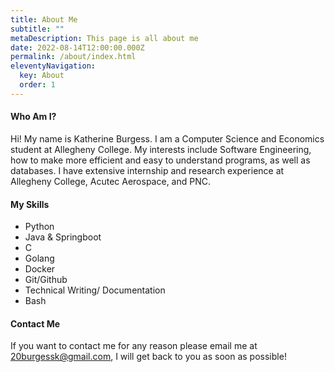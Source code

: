 ```yaml
---
title: About Me
subtitle: ""
metaDescription: This page is all about me
date: 2022-08-14T12:00:00.000Z
permalink: /about/index.html
eleventyNavigation:
  key: About
  order: 1
---
```

#### Who Am I?

Hi! My name is Katherine Burgess. I am a Computer Science and Economics student at Allegheny College. My interests include Software Engineering, how to make more efficient and easy to understand programs, as well as databases. I have extensive internship and research experience at Allegheny College, Acutec Aerospace, and PNC.

#### My Skills

- Python
- Java & Springboot
- C
- Golang
- Docker
- Git/Github
- Technical Writing/ Documentation
- Bash

#### Contact Me

If you want to contact me for any reason please email me at 20burgessk@gmail.com, I will get back to you as soon as possible!
